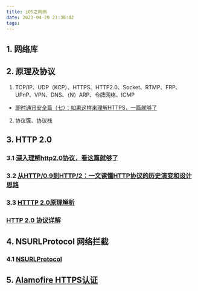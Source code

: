 ```yaml
---
title: iOS之网络
date: 2021-04-20 21:36:02
tags:  
---
```

## 1. 网络库

## 2. 原理及协议

1. TCP/IP、UDP（KCP）、HTTPS、HTTP2.0、Socket、RTMP、FRP、UPnP、VPN、DNS、（N）ARP、令牌网络、ICMP

* [即时通讯安全篇（七）：如果这样来理解HTTPS，一篇就够了](http://www.52im.net/forum.php?mod=viewthread&tid=1890&highlight=https)

2. 协议簇、协议栈

## 3. HTTP 2.0

### 3.1 [深入理解http2.0协议，看这篇就够了](https://zhuanlan.zhihu.com/p/89471776)

### 3.2 [从HTTP/0.9到HTTP/2：一文读懂HTTP协议的历史演变和设计思路](http://www.52im.net/thread-1709-1-1.html)

### 3.3 [HTTTP 2.0原理解析](http://www.jouypub.com/2018/b75b74f86647f1eb8ca4bea6d1353236/)

### [HTTP 2.0 协议详解](https://github.com/zqjflash/http2-protocol)

## 4. NSURLProtocol 网络拦截

### 4.1 [NSURLProtocol](https://blog.csdn.net/zgpeace/article/details/105853714)

## 5. [Alamofire HTTPS认证](https://juejin.cn/post/6844903928925011981)
